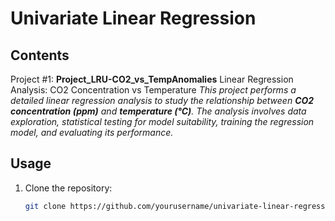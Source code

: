 # Univariate Linear Regression

## Contents 
Project #1: **Project_LRU-CO2_vs_TempAnomalies**
Linear Regression Analysis: CO2 Concentration vs Temperature
*This project performs a detailed linear regression analysis to study the relationship between **CO2 concentration (ppm)** and **temperature (°C)**. The analysis involves data exploration, statistical testing for model suitability, training the regression model, and evaluating its performance.*

## Usage
1. Clone the repository:
   ```bash
   git clone https://github.com/yourusername/univariate-linear-regression.git
